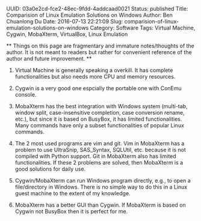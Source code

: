 UUID: 03a0e2cd-fce2-48ec-9fdd-4addcaad0021
Status: published
Title: Comparision of Linux Emulation Solutions on Windows
Author: Ben Chuanlong Du
Date: 2016-07-13 22:21:09
Slug: comparision-of-linux-emulation-solutions-on-windows
Category: Software
Tags: Virtual Machine, Cygwin, MobaXterm, VirtualBox, Linux Emulation

**
Things on this page are fragmentary and immature notes/thoughts of the author. 
It is not meant to readers but rather for convenient reference of the author and future improvement.
**
 
1. Virtual Machine is generally speaking a overkill. 
    It has complete functionalities 
    but also needs more CPU and memory resources.

2. Cygwin is a very good one 
   espcially the portable one with ConEmu console.

3. MobaXterm has the best integration with Windows system 
    (multi-tab, window split, case-insensitive completion, case conversion rename, etc.),
    but since it is based on BusyBox, 
    it has limited functionalities. 
    Many commands have only a subset functionalities of popular Linux commands.

4. The 2 most used programs are vim and git. 
    Vim in MobaXterm has a problem to use UltraSnip, SAS_Syntax, SQLUtil, etc.
    because it is not compiled with Python support.
    Git in MobaXterm also has limited functionalities. 
    If these 2 problems are solved, then MobaXterm is a good solutions for daily use.

5. Cygwin/MobaXterm can run Windows program directly,
    e.g., to open a file/directory in Windows.
    There is no simple way to do this in a Linux guest machine 
    to the extent of my knowledge.

6. MobaXterm has a better GUI than Cygwin.
    If MobaXterm is based on Cygwin not BusyBox then it is perfect for me.
